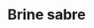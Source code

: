---
layout: item
title: Brine sabre
item-id: 11037
datatable: true
id: 11037
name: "Brine sabre"
members: true
lowalch: 10400
highalch: 15600
examine: "A salty sword."
monsters:
  - id: 4501
    name: "Brine rat"
    members: true
    combat_level: 70
    wiki_url: "https://oldschool.runescape.wiki/w/Brine_rat"
    drops:
      - quantity: "1"
        rarity: 0.001953125
    image: "https://oldschool.runescape.wiki/images/thumb/b/b8/Brine_rat.png/1200px-Brine_rat.png?58670"
---